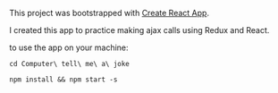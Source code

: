 This project was bootstrapped with [Create React App](https://github.com/facebookincubator/create-react-app).

I created this app to practice making ajax calls using Redux and React. 

to use the app on your machine:

```
cd Computer\ tell\ me\ a\ joke
```

```
npm install && npm start -s
```
